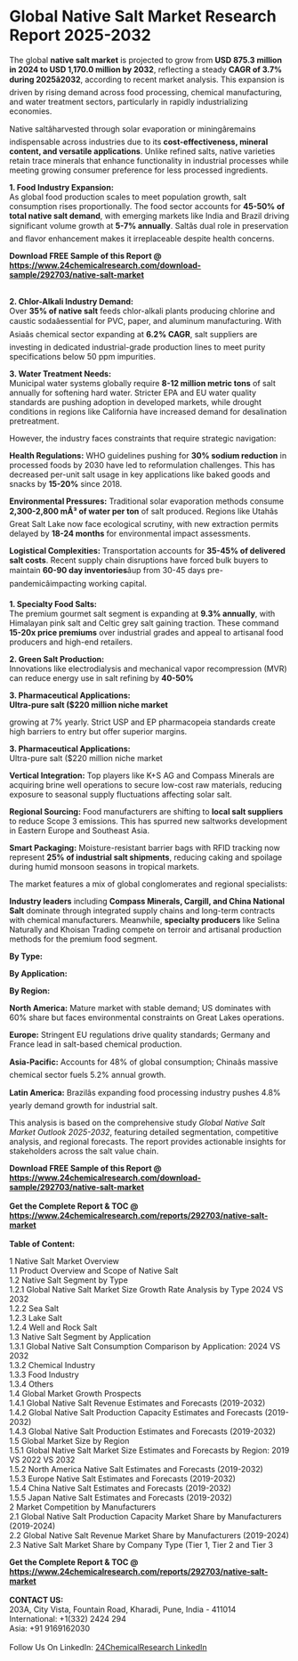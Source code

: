 <h1>Global Native Salt Market Research Report 2025-2032</h1><p>The global <strong>native salt market</strong> is projected to grow from <strong>USD 875.3 million in 2024 to USD 1,170.0 million by 2032</strong>, reflecting a steady <strong>CAGR of 3.7% during 2025â2032</strong>, according to recent market analysis. This expansion is driven by rising demand across food processing, chemical manufacturing, and water treatment sectors, particularly in rapidly industrializing economies.</p><p>Native saltâharvested through solar evaporation or miningâremains indispensable across industries due to its <strong>cost-effectiveness, mineral content, and versatile applications</strong>. Unlike refined salts, native varieties retain trace minerals that enhance functionality in industrial processes while meeting growing consumer preference for less processed ingredients.</p><p><strong>1. Food Industry Expansion:</strong><br>
As global food production scales to meet population growth, salt consumption rises proportionally. The food sector accounts for <strong>45-50% of total native salt demand</strong>, with emerging markets like India and Brazil driving significant volume growth at <strong>5-7% annually</strong>. Saltâs dual role in preservation and flavor enhancement makes it irreplaceable despite health concerns.</p><div><b>Download FREE Sample of this Report @ 
            <a href="https://www.24chemicalresearch.com/download-sample/292703/native-salt-market">
            https://www.24chemicalresearch.com/download-sample/292703/native-salt-market</a></b></div><br><p><strong>2. Chlor-Alkali Industry Demand:</strong><br>
Over <strong>35% of native salt</strong> feeds chlor-alkali plants producing chlorine and caustic sodaâessential for PVC, paper, and aluminum manufacturing. With Asiaâs chemical sector expanding at <strong>6.2% CAGR</strong>, salt suppliers are investing in dedicated industrial-grade production lines to meet purity specifications below 50 ppm impurities.</p><p><strong>3. Water Treatment Needs:</strong><br>
Municipal water systems globally require <strong>8-12 million metric tons</strong> of salt annually for softening hard water. Stricter EPA and EU water quality standards are pushing adoption in developed markets, while drought conditions in regions like California have increased demand for desalination pretreatment.</p><p>However, the industry faces constraints that require strategic navigation:</p><p><strong>Health Regulations:</strong> WHO guidelines pushing for <strong>30% sodium reduction</strong> in processed foods by 2030 have led to reformulation challenges. This has decreased per-unit salt usage in key applications like baked goods and snacks by <strong>15-20%</strong> since 2018.</p><p><strong>Environmental Pressures:</strong> Traditional solar evaporation methods consume <strong>2,300-2,800 mÂ³ of water per ton</strong> of salt produced. Regions like Utahâs Great Salt Lake now face ecological scrutiny, with new extraction permits delayed by <strong>18-24 months</strong> for environmental impact assessments.</p><p><strong>Logistical Complexities:</strong> Transportation accounts for <strong>35-45% of delivered salt costs</strong>. Recent supply chain disruptions have forced bulk buyers to maintain <strong>60-90 day inventories</strong>âup from 30-45 days pre-pandemicâimpacting working capital.</p><p><strong>1. Specialty Food Salts:</strong><br>
The premium gourmet salt segment is expanding at <strong>9.3% annually</strong>, with Himalayan pink salt and Celtic grey salt gaining traction. These command <strong>15-20x price premiums</strong> over industrial grades and appeal to artisanal food producers and high-end retailers.</p><p><strong>2. Green Salt Production:</strong><br>
Innovations like electrodialysis and mechanical vapor recompression (MVR) can reduce energy use in salt refining by <strong>40-50%

<p><strong>3. Pharmaceutical Applications:</strong><br>
Ultra-pure salt ($220 million niche market</p></strong> growing at 7% yearly. Strict USP and EP pharmacopeia standards create high barriers to entry but offer superior margins.</p><p><strong>3. Pharmaceutical Applications:</strong><br>
Ultra-pure salt ($220 million niche market</p><p><strong>Vertical Integration:</strong> Top players like K+S AG and Compass Minerals are acquiring brine well operations to secure low-cost raw materials, reducing exposure to seasonal supply fluctuations affecting solar salt.</p><p><strong>Regional Sourcing:</strong> Food manufacturers are shifting to <strong>local salt suppliers</strong> to reduce Scope 3 emissions. This has spurred new saltworks development in Eastern Europe and Southeast Asia.</p><p><strong>Smart Packaging:</strong> Moisture-resistant barrier bags with RFID tracking now represent <strong>25% of industrial salt shipments</strong>, reducing caking and spoilage during humid monsoon seasons in tropical markets.</p><p>The market features a mix of global conglomerates and regional specialists:</p><p><strong>Industry leaders</strong> including <strong>Compass Minerals, Cargill, and China National Salt</strong> dominate through integrated supply chains and long-term contracts with chemical manufacturers. Meanwhile, <strong>specialty producers</strong> like Selina Naturally and Khoisan Trading compete on terroir and artisanal production methods for the premium food segment.</p><p><strong>By Type:</strong></p><p><strong>By Application:</strong></p><p><strong>By Region:</strong></p><p><strong>North America:</strong> Mature market with stable demand; US dominates with 60% share but faces environmental constraints on Great Lakes operations.</p><p><strong>Europe:</strong> Stringent EU regulations drive quality standards; Germany and France lead in salt-based chemical production.</p><p><strong>Asia-Pacific:</strong> Accounts for 48% of global consumption; Chinaâs massive chemical sector fuels 5.2% annual growth.</p><p><strong>Latin America:</strong> Brazilâs expanding food processing industry pushes 4.8% yearly demand growth for industrial salt.</p><p>This analysis is based on the comprehensive study <em>Global Native Salt Market Outlook 2025-2032</em>, featuring detailed segmentation, competitive analysis, and regional forecasts. The report provides actionable insights for stakeholders across the salt value chain.</p><div><b>Download FREE Sample of this Report @ 
            <a href="https://www.24chemicalresearch.com/download-sample/292703/native-salt-market">
            https://www.24chemicalresearch.com/download-sample/292703/native-salt-market</a></b></div><br><div><b>Get the Complete Report & TOC @ 
            <a href="https://www.24chemicalresearch.com/reports/292703/native-salt-market">
            https://www.24chemicalresearch.com/reports/292703/native-salt-market</a></b></div><br>
            <b>Table of Content:</b><p>1 Native Salt Market Overview<br />
    1.1 Product Overview and Scope of Native Salt<br />
    1.2 Native Salt Segment by Type<br />
        1.2.1 Global Native Salt Market Size Growth Rate Analysis by Type 2024 VS 2032<br />
        1.2.2 Sea Salt<br />
        1.2.3 Lake Salt<br />
        1.2.4 Well and Rock Salt<br />
    1.3 Native Salt Segment by Application<br />
        1.3.1 Global Native Salt Consumption Comparison by Application: 2024 VS 2032<br />
        1.3.2 Chemical Industry<br />
        1.3.3 Food Industry<br />
        1.3.4 Others<br />
    1.4 Global Market Growth Prospects<br />
        1.4.1 Global Native Salt Revenue Estimates and Forecasts (2019-2032)<br />
        1.4.2 Global Native Salt Production Capacity Estimates and Forecasts (2019-2032)<br />
        1.4.3 Global Native Salt Production Estimates and Forecasts (2019-2032)<br />
    1.5 Global Market Size by Region<br />
        1.5.1 Global Native Salt Market Size Estimates and Forecasts by Region: 2019 VS 2022 VS 2032<br />
        1.5.2 North America Native Salt Estimates and Forecasts (2019-2032)<br />
        1.5.3 Europe Native Salt Estimates and Forecasts (2019-2032)<br />
        1.5.4 China Native Salt Estimates and Forecasts (2019-2032)<br />
        1.5.5 Japan Native Salt Estimates and Forecasts (2019-2032)<br />
2 Market Competition by Manufacturers<br />
    2.1 Global Native Salt Production Capacity Market Share by Manufacturers (2019-2024)<br />
    2.2 Global Native Salt Revenue Market Share by Manufacturers (2019-2024)<br />
    2.3 Native Salt Market Share by Company Type (Tier 1, Tier 2 and Tier 3</p><div><b>Get the Complete Report & TOC @ 
            <a href="https://www.24chemicalresearch.com/reports/292703/native-salt-market">
            https://www.24chemicalresearch.com/reports/292703/native-salt-market</a></b></div><br><b>CONTACT US:</b><br>
            203A, City Vista, Fountain Road, Kharadi, Pune, India - 411014<br>
            International: +1(332) 2424 294<br>
            Asia: +91 9169162030 <br><br>
            Follow Us On LinkedIn: <a href="https://www.linkedin.com/company/24chemicalresearch/">24ChemicalResearch LinkedIn</a>